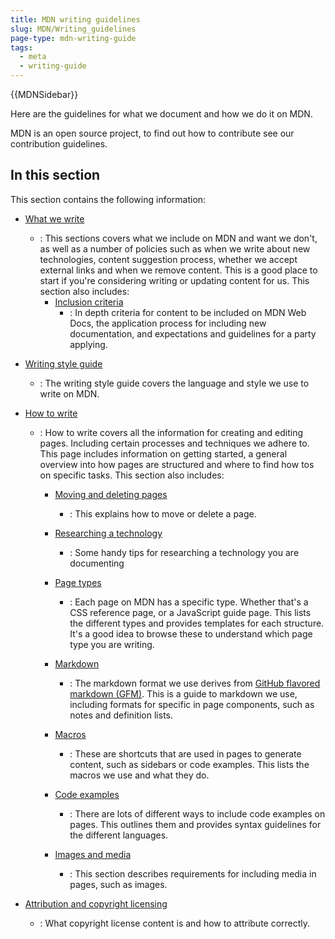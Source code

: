 ```yaml
---
title: MDN writing guidelines
slug: MDN/Writing_guidelines
page-type: mdn-writing-guide
tags:
  - meta
  - writing-guide
---
```

{{MDNSidebar}}

Here are the guidelines for what we document and how we do it on MDN.

MDN is an open source project, to find out how to contribute see our contribution guidelines.

## In this section

This section contains the following information:

- [What we write](/en_US/docs/MDN/Writing_guidelines/What_we_write)
	- : This sections covers what we include on MDN and want we don't, as well as a number of policies such as when we write about new technologies, content suggestion process, whether we accept external links and when we remove content. This is a good place to start if you're considering writing or updating content for us. This section also includes:
		- [Inclusion criteria](/en_US/docs/MDN/Writing_guidelines/What_we_write/Inclusion_criteria)
			- : In depth criteria for content to be included on MDN Web Docs, the application process for including new documentation, and expectations and guidelines for a party applying.

- [Writing style guide](/en_US/docs/MDN/Writing_guidelines/What_we_write)
	- : The writing style guide covers the language and style we use to write on MDN.

- [How to write](/en_US/docs/MDN/Writing_guidelines/How_to_write)
	- : How to write covers all the information for creating and editing pages. Including certain processes and techniques we adhere to. This page includes information on getting started, a general overview into how pages are structured and where to find how tos on specific tasks. This section also includes:

		- [Moving and deleting pages]()
			- : This explains how to move or delete a page.

		- [Researching a technology](/en_US/docs/MDN/Writing_guidelines/)
			- : Some handy tips for researching a technology you are documenting

		- [Page types]()
			- : Each page on MDN has a specific type. Whether that's a CSS reference page, or a JavaScript guide page. This lists the different types and provides templates for each structure. It's a good idea to browse these to understand which page type you are writing.

		- [Markdown]()
			- : The markdown format we use derives from [GitHub flavored markdown (GFM)](https://github.github.com/gfm/). This is a guide to markdown we use, including formats for specific in page components, such as notes and definition lists.

		- [Macros]()
			- : These are shortcuts that are used in pages to generate content, such as sidebars or code examples. This lists the macros we use and what they do.

		- [Code examples]()
			- : There are lots of different ways to include code examples on pages. This outlines them and provides syntax guidelines for the different languages.

		- [Images and media]()
			- : This section describes requirements for including media in pages, such as images.

- [Attribution and copyright licensing](/en_US/docs/MDN/Writing_guidelines/Attrib_copyright_license)
	- : What copyright license content is and how to attribute correctly.

